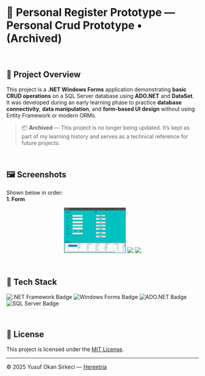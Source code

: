 # 📝 Personal Register Prototype — Personal Crud Prototype • (Archived)

<br>

## 📌 Project Overview

This project is a **.NET Windows Forms** application demonstrating **basic CRUD operations** on a SQL Server database using **ADO.NET** and **DataSet**.  
It was developed during an early learning phase to practice **database connectivity**, **data manipulation**, and **form-based UI design** without using Entity Framework or modern ORMs.  
> 📦 **Archived** — This project is no longer being updated. It’s kept as part of my learning history and serves as a technical reference for future projects.

<br>

## 🖼️ Screenshots
Shown below in order:  
**1. Form**

<p align="center">
  <img src="./docs/screenshots/form.png" width="32%">
  <img src="https://upload.wikimedia.org/wikipedia/commons/c/ce/Transparent.gif" width="32%">
  <img src="https://upload.wikimedia.org/wikipedia/commons/c/ce/Transparent.gif" width="32%">
</p>

<br>

## 🧰 Tech Stack

<p>
  <img src="https://img.shields.io/badge/.NET_Framework-512BD4?style=for-the-badge&logo=dotnet&logoColor=white" alt=".NET Framework Badge" height="32" />
  <img src="https://img.shields.io/badge/Windows%20Forms-0078D6?style=for-the-badge&logo=windows&logoColor=white" alt="Windows Forms Badge" height="32" />
  <img src="https://img.shields.io/badge/ADO.NET-5C2D91?style=for-the-badge&logo=microsoftsqlserver&logoColor=white" alt="ADO.NET Badge" height="32" />
  <img src="https://img.shields.io/badge/SQL%20Server-CC2927?style=for-the-badge&logo=microsoftsqlserver&logoColor=white" alt="SQL Server Badge" height="32" />
</p>

<br>

## 📜 License
This project is licensed under the [MIT License](./LICENSE).

---

© 2025 Yusuf Okan Sirkeci — [Hereetria](https://github.com/Hereetria)
